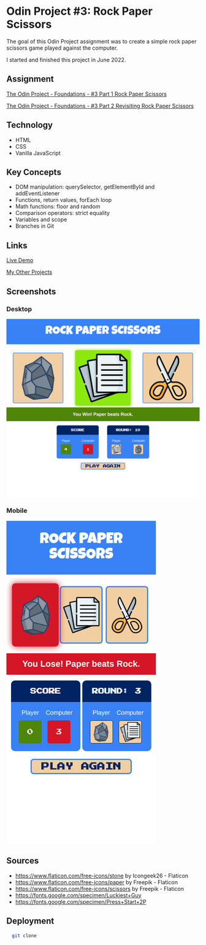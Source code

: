 # Odin Project #3: Rock Paper Scissors

The goal of this Odin Project assignment was to create a simple rock paper scissors game played against the computer.

I started and finished this project in June 2022.

## Assignment

[The Odin Project - Foundations - #3 Part 1 Rock Paper Scissors](https://www.theodinproject.com/lessons/foundations-rock-paper-scissors)

[The Odin Project - Foundations - #3 Part 2 Revisiting Rock Paper Scissors](https://www.theodinproject.com/lessons/foundations-revisiting-rock-paper-scissors)

## Technology

- HTML
- CSS
- Vanilla JavaScript

## Key Concepts

- DOM manipulation: querySelector, getElementById and addEventListener
- Functions, return values, forEach loop
- Math functions: floor and random
- Comparison operators: strict equality
- Variables and scope
- Branches in Git

## Links

[Live Demo](https://brightneon7631.github.io/odin-rock-paper-scissors/)

[My Other Projects](https://brightneon7631.github.io/odin-scrimba-projects/)

## Screenshots

### Desktop

![Desktop Screenshot](screenshots/desktop.png)

### Mobile

![Mobile Screenshot](screenshots/mobile.png)

## Sources

- https://www.flaticon.com/free-icons/stone by Icongeek26 - Flaticon
- https://www.flaticon.com/free-icons/paper by Freepik - Flaticon
- https://www.flaticon.com/free-icons/scissors by Freepik - Flaticon
- https://fonts.google.com/specimen/Luckiest+Guy
- https://fonts.google.com/specimen/Press+Start+2P

## Deployment

```bash
  git clone
```
